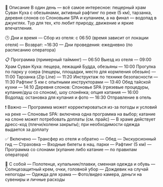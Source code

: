 📌 Описание
В один день — всё самое интересное: пещерный храм Суван Куха с обезьянами, активный рафтинг по реке (5 км), тарзанка, деревня слонов со Слоновьим SPA и купанием, а на финал — водопад в джунглях. Тур для тех, кто любит природу, движение и яркие впечатления.

🕒 Дни и время
— Сбор из отеля: c 06:50 (время зависит от локации отеля)
— Возврат: ~16:30
— Дни проведения: ежедневно (по расписанию оператора)

📋 Программа (примерный тайминг)
— 06:50 Выезд из отеля
— 09:00 Храм Суван Куха: пещера, лежащий Будда, обезьяны
— 10:00 Прогулка по парку у озера (пещеры, площадки, место для кормления обезьян)
— 11:00 Тарзанка (Zip Line)
— 11:20 Инструктаж по технике безопасности
— 11:30 Рафтинг 5 км с опытными инструкторами
— 13:40 Обед тайской кухни
— 14:10 Деревня слонов: Слоновье SPA (грязевые процедуры, купание/душ со слоном), шоу слонёнка; опция катания
— 16:00 Водопад: остановка для купания и фото
— 16:30 Отправление в отель

❗ Важно
— Программа может корректироваться из-за погоды и условий на реке
— Слоновье SPA: включена одна программа на выбор; катание на слоне может потребовать доплаты (см. прайс)
— В храме действует дресс-код (плечи/колени закрыты); при необходимости одежда выдается за доплату

✅ Включено
— Трансфер из отеля и обратно
— Обед
— Экскурсионный гид
— Страховка
— Входные билеты в нац. парки
— Рафтинг (5 км)
— Программа со слонами (купание либо катание — по правилам оператора)

🎒 С собой
— Полотенце, купальник/плавки, сменная одежда и обувь
— Солнцезащитный крем, очки, головной убор
— Дождевик на случай непогоды
— Одежда для храма
— Фото/видео камера, деньги на сувениры и личные расходы
